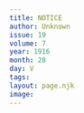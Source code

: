```yaml
---
title: NOTICE
author: Unknown
issue: 19
volume: 7
year: 1916
month: 28
day: V
tags:
layout: page.njk
image:
---
```

